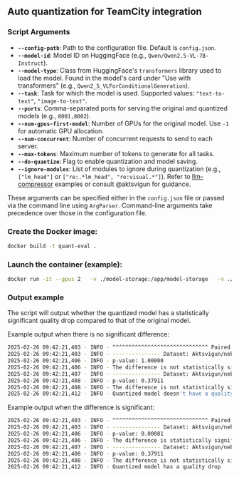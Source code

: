 ## Auto quantization for TeamCity integration

### Script Arguments

- **`--config-path`**: Path to the configuration file. Default is `config.json`.
- **`--model-id`**: Model ID on HuggingFace (e.g., `Qwen/Qwen2.5-VL-7B-Instruct`).
- **`--model-type`**: Class from HuggingFace's `transformers` library used to load the model. Found in the model's card under "Use with transformers" (e.g., `Qwen2_5_VLForConditionalGeneration`).
- **`--task`**: Task for which the model is used. Supported values: `"text-to-text"`, `"image-to-text"`.
- **`--ports`**: Comma-separated ports for serving the original and quantized models (e.g., `8001,8002`).
- **`--num-gpus-first-model`**: Number of GPUs for the original model. Use `-1` for automatic GPU allocation.
- **`--num-concurrent`**: Number of concurrent requests to send to each server.
- **`--max-tokens`**: Maximum number of tokens to generate for all tasks.
- **`--do-quantize`**: Flag to enable quantization and model saving.
- **`--ignore-modules`**: List of modules to ignore during quantization (e.g., `["lm_head"]` or `["re:.*lm_head", "re:visual.*"]`). Refer to [llm-compressor](https://github.com/vllm-project/llm-compressor/tree/main/examples) examples or consult @aktsvigun for guidance.

These arguments can be specified either in the `config.json` file or passed via the command line using `ArgParser`. Command-line arguments take precedence over those in the configuration file.

### Create the Docker image: 
```bash
docker build -t quant-eval .
```

### Launch the container (example):
```bash
docker run -it --gpus 2   -v ./model-storage:/app/model-storage   -v ./eval-generations:/app/eval-generations   -e NEBIUS_API_KEY=$NEBIUS_API_KEY    -e HF_TOKEN=$HF_TOKEN   -p 8007-8008:8007-8008   quant-eval
```

### Output example
The script will output whether the quantized model has a statistically significant quality drop compared to that of the original model.

Example output when there is no significant difference:
```bash
2025-02-26 09:42:21,403 - INFO - ^^^^^^^^^^^^^^^^^^^^^^^^^^^^^^ Paired t-test results ^^^^^^^^^^^^^^^^^^^^^^^^^^^^^^
2025-02-26 09:42:21,403 - INFO - --------------- Dataset: Aktsvigun/nebius_eval_gpqa_diamond ---------------
2025-02-26 09:42:21,406 - INFO - p-value: 1.00000
2025-02-26 09:42:21,406 - INFO - The difference is not statistically significant (p >= 0.05). The quantized model performance is similar.
2025-02-26 09:42:21,407 - INFO - --------------- Dataset: Aktsvigun/nebius_eval_mmlu_pro ---------------
2025-02-26 09:42:21,408 - INFO - p-value: 0.37911
2025-02-26 09:42:21,408 - INFO - The difference is not statistically significant (p >= 0.05). The quantized model performance is similar.
2025-02-26 09:42:21,412 - INFO - Quantized model doesn't have a quality drop
```

Example output when the difference is significant:
```bash
2025-02-26 09:42:21,403 - INFO - ^^^^^^^^^^^^^^^^^^^^^^^^^^^^^^ Paired t-test results ^^^^^^^^^^^^^^^^^^^^^^^^^^^^^^
2025-02-26 09:42:21,403 - INFO - --------------- Dataset: Aktsvigun/nebius_eval_gpqa_diamond ---------------
2025-02-26 09:42:21,406 - INFO - p-value: 0.00081
2025-02-26 09:42:21,406 - INFO - The difference is statistically significant (p < 0.05). The quantized model likely has lower performance.
2025-02-26 09:42:21,407 - INFO - --------------- Dataset: Aktsvigun/nebius_eval_mmlu_pro ---------------
2025-02-26 09:42:21,408 - INFO - p-value: 0.37911
2025-02-26 09:42:21,408 - INFO - The difference is not statistically significant (p >= 0.05). The quantized model performance is similar.
2025-02-26 09:42:21,412 - INFO - Quantized model has a quality drop
```